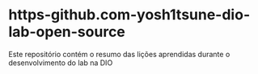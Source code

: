 # https-github.com-yosh1tsune-dio-lab-open-source
Este repositório contém o resumo das lições aprendidas durante o desenvolvimento do lab na DIO
